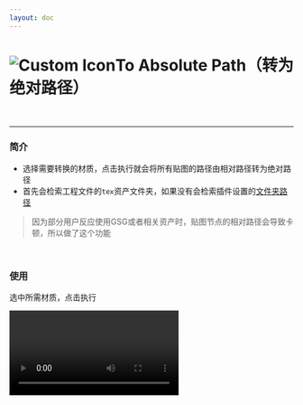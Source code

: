 ```yaml
---
layout: doc
---
```

# <span class="h1-icon"><img src="/img/SG-ConvertPath.webp" alt="Custom Icon"></span>To Absolute Path（转为绝对路径）

<br/>

---

### 简介

- 选择需要转换的材质，点击执行就会将所有贴图的路径由相对路径转为绝对路径
- 首先会检索工程文件的`tex`资产文件夹，如果没有会检索插件设置的[文件夹路径](01-RSG-setting#检索文件夹路径)

> 因为部分用户反应使用GSG或者相关资产时，贴图节点的相对路径会导致卡顿，所以做了这个功能

<br/>

### 使用
选中所需材质，点击执行
<br/>

<video controls>
  <source src="/img/rs-nodesg-2-3-_command_to_absolute_path_1.webm" type="video/webm">
</video>

